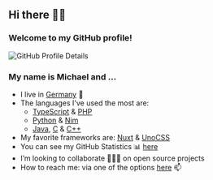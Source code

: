 ## Hi there 👋🏻

### Welcome to my GitHub profile!

![GitHub Profile Details](https://github-profile-summary-cards.vercel.app/api/cards/profile-details?username=mhrstmnn&theme=default)

<!--
**mhrstmnn/mhrstmnn** is a ✨ _special_ ✨ repository because its `README.md` (this file) appears on your GitHub profile.

Here are some ideas to get you started:

- 🔭 I’m currently working on ...
- 🌱 I’m currently learning ...
- 👯 I’m looking to collaborate on ...
- 🤔 I’m looking for help with ...
- 💬 Ask me about ...
- 📫 How to reach me: ...
- 😄 Pronouns: ...
- ⚡ Fun fact: ...
-->

### My name is Michael and …

- I live in [Germany](https://goo.gl/maps/K9EeGfAKvvNEEACPA) 📍
- The languages I've used the most are:
  - [TypeScript](https://www.typescriptlang.org) & [PHP](https://www.php.net)
  - [Python](https://www.python.org) & [Nim](https://nim-lang.org)
  - [Java](https://www.oracle.com/java/), [C](https://en.wikipedia.org/wiki/The_C_Programming_Language) & [C++](https://en.wikipedia.org/wiki/C%2B%2B)
- My favorite frameworks are: [Nuxt](https://nuxt.com) & [UnoCSS](https://unocss.dev)
- You can see my GitHub Statistics 📊 [here](GitHub_Statistics.md)
- I’m looking to collaborate 👨🏻‍💻 on open source projects
- How to reach me: via one of the options [here](https://links.hrstmnn.de) 📫
<!-- - ![Twitter Follow](https://img.shields.io/twitter/follow/mhrstmnn?style=social) 🐦 -->
